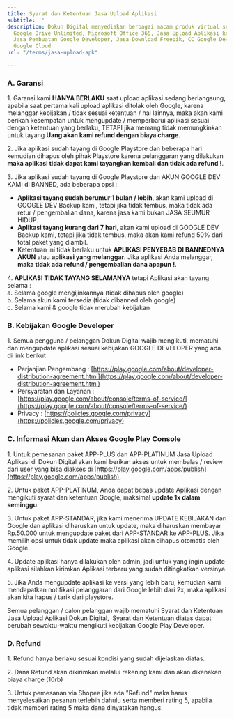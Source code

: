 ```yaml
---
title: Syarat dan Ketentuan Jasa Upload Aplikasi
subtitle: ''
description: Dokun Digital menyediakan berbagai macam produk virtual seperti Akun
  Google Drive Unlimited, Microsoft Office 365, Jasa Upload Aplikasi ke Playstore,
  Jasa Pembuatan Google Developer, Jasa Download Freepik, CC Google Developer, CC
  Google Cloud
url: "/terms/jasa-upload-apk"

---
```

### A. Garansi

1\. Garansi kami **HANYA BERLAKU** saat upload aplikasi sedang berlangsung, apabila saat pertama kali upload aplikasi ditolak oleh Google, karena melanggar kebijakan / tidak sesuai ketentuan / hal lainnya, maka akan kami berikan kesempatan untuk mengupdate / memperbarui aplikasi sesuai dengan ketentuan yang berlaku, TETAPI jika memang tidak memungkinkan untuk tayang **Uang akan kami refund dengan biaya charge**.

2\. Jika aplikasi sudah tayang di Google Playstore dan beberapa hari kemudian dihapus oleh pihak Playstore karena pelanggaran yang dilakukan **maka aplikasi tidak dapat kami tayangkan kembali dan tidak ada refund !**.

3\. Jika aplikasi sudah tayang di Google Playstore dan AKUN GOOGLE DEV KAMI di BANNED, ada beberapa opsi :

* **Aplikasi tayang sudah berumur 1 bulan / lebih**, akan kami upload di GOOGLE DEV Backup kami, tetapi jika tidak tembus, maka tidak ada retur / pengembalian dana, karena jasa kami bukan JASA SEUMUR HIDUP.
* **Aplikasi tayang kurang dari 7 hari**, akan kami upload di GOOGLE DEV Backup kami, tetapi jika tidak tembus, maka akan kami refund 50% dari total paket yang diambil.
* Ketentuan ini tidak berlaku untuk **APLIKASI PENYEBAB DI BANNEDNYA AKUN** atau **aplikasi yang melanggar**. Jika aplikasi Anda melanggar, **maka tidak ada refund / pengembalian dana apapun !**.

4\. **APLIKASI TIDAK TAYANG SELAMANYA** tetapi Aplikasi akan tayang selama :  
a. Selama google mengijinkannya (tidak dihapus oleh google)  
b. Selama akun kami tersedia (tidak dibanned oleh google)  
c. Selama kami & google tidak merubah kebijakan

### B. Kebijakan Google Developer

1\. Semua pengguna / pelanggan Dokun Digital wajib mengikuti, mematuhi dan mengupdate aplikasi sesuai kebijakan GOOGLE DEVELOPER yang ada di link berikut

* Perjanjian Pengembang : [https://play.google.com/about/developer-distribution-agreement.html](https://play.google.com/about/developer-distribution-agreement.html)
* Persyaratan dan Layanan : [https://play.google.com/about/console/terms-of-service/](https://play.google.com/about/console/terms-of-service/)
* Privacy : [https://policies.google.com/privacy](https://policies.google.com/privacy)

### C. Informasi Akun dan Akses Google Play Console

1\. Untuk pemesanan paket APP-PLUS dan APP-PLATINUM Jasa Upload Aplikasi di Dokun Digital akan kami berikan akses untuk membalas / review dari user yang bisa diakses di [https://play.google.com/apps/publish](https://play.google.com/apps/publish).

2\. Untuk paket APP-PLATINUM, Anda dapat bebas update Aplikasi dengan mengikuti syarat dan ketentuan Google, maksimal **update 1x dalam seminggu**.

3\. Untuk paket APP-STANDAR, jika kami menerima UPDATE KEBIJAKAN dari Google dan aplikasi diharuskan untuk update, maka diharuskan membayar Rp.50.000 untuk mengupdate paket dari APP-STANDAR ke APP-PLUS. Jika memilih opsi untuk tidak update maka aplikasi akan dihapus otomatis oleh Google.

4\. Update aplikasi hanya dilakukan oleh admin, jadi untuk yang ingin update aplikasi silahkan kirimkan Aplikasi terbaru yang sudah ditingkatkan versinya.

5\. Jika Anda mengupdate aplikasi ke versi yang lebih baru, kemudian kami mendapatkan notifikasi pelanggaran dari Google lebih dari 2x, maka aplikasi akan kita hapus / tarik dari playstore.

Semua pelanggan / calon pelanggan wajib mematuhi Syarat dan Ketentuan Jasa Upload Aplikasi Dokun Digital,  Syarat dan Ketentuan diatas dapat berubah sewaktu-waktu mengikuti kebijakan Google Play Developer.

### D. Refund

1\. Refund hanya berlaku sesuai kondisi yang sudah dijelaskan diatas.

2\. Dana Refund akan dikirimkan melalui rekening kami dan akan dikenakan biaya charge (10rb)

3\. Untuk pemesanan via Shopee jika ada "Refund" maka harus menyelesaikan pesanan terlebih dahulu serta memberi rating 5, apabila tidak memberi rating 5 maka dana dinyatakan hangus.